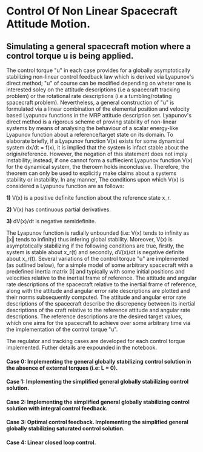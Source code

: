 
# Control Of Non Linear Spacecraft Attitude Motion.

## Simulating a general spacecraft motion where a control torque u is being applied.

The control torque "u" in each case provides for a globally asymptotically stabilizing non-linear control feedback law which is derived via Lyapunov's direct method; "u" of course can be modified depending on wheter one is interested soley on the attitude descriptions (i.e a spacecraft tracking problem) or the rotational rate descriptions (i.e a tumbling/rotating spacecraft problem). Nevertheless, a general construction of "u" is formulated via a linear combination of the elemental position and velocity based Lyapunov functions in the MRP attitude description set. Lyapunov's direct method is a rigorous scheme of proving stability of non-linear systems by means of analysing the behaviour of a scalar energy-like Lyapunov function about a reference/target state on its domain. To elaborate briefly, if a Lyapunov function V(x) exists for some dynamical system dx/dt = f(x), it is implied that the system is infact stable about the origin/reference. However, the  negation of this statement does not imply instability; instead, if one cannot form a suffiecient Lyapunov function V(x) for the dynamical system, the theroem holds inconclusive. Therefore, the theorem can only be used to explicitly make claims about a systems stability or instability. In any manner, The conditions upon which V(x) is considered a Lyapunov function are as follows:

 **1)** V(x) is a positive definite function about the reference state x_r.

 **2)** V(x) has continuous partial derivatives.

 **3)** dV(x)/dt is negative semidefinite.

The Lyapunov function is radially unbounded (i.e: V(x) tends to infinity as ‖x‖ tends to infinity) thus infering global stability. Moreover, V(x) is asymptotically stabilizing if the following conditions are true, firstly, the system is stable about x_r(t) and secondly, dV(x)/dt is negative definite about x_r(t).
Several variations of the control torque "u" are implemented (as outlined below), for a simple model of some arbitrary spacecraft with a predefined inertia matrix [I] and typically with some initial positions and velocities relative to the inertial frame of reference. The attitude and angular rate descriptions of the spacecraft relative to the inertial frame of reference, along with the attitude and angular error rate descriptions are plotted and their norms subsequently computed. The attitude and angular error rate descriptions of the spacecraft describe the discrepency between its inertial descriptions of the craft relative to the reference attitude and angular rate descriptions. The reference descriptions are the desired target values, which one aims for the spacecraft to achieve over some arbitrary time via the implementation of the control torque "u". 

The regulator and tracking cases are developed for each control torque implemented. Futher details are expounded in the notebook.


#### **Case 0:** Implementing the general globally stabilizing control solution in the absence of external torques (i.e: L = 0).

#### **Case 1:** Implementing the simplified general globally stabilizing control solution.

#### **Case 2:** Implementing the simplified general globally stabilizing control solution with integral control feedback. 

#### **Case 3:** Optimal control feedback. Implementing the simplified general globally stabilizing saturated control solution.

#### **Case 4:** Linear closed loop control.


